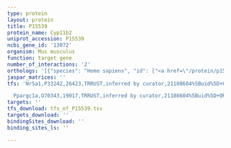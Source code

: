 ```yaml
---
type: protein
layout: protein
title: P15539
protein_name: Cyp11b2
uniprot_accession: P15539
ncbi_gene_id: '13072'
organism: Mus musculus
function: target gene
number_of_interactions: '2'
orthologs: '[{"species": "Homo sapiens", "id": ["<a href=\"/protein/p15538\">P15538</a>", "<a href=\"/protein/p19099\">P19099</a>"]}, {"species": "Rattus norvegicus", "id": ["F1LPS4"]}, {"species": "Danio rerio", "id": ["A9JRV2"]}]'
jaspar_matrices: ''
tfs: 'Nr5a1,P33242,26423,TRRUST,inferred by curator,21108604%5Buid%5D+OR+29087512%5Buid%5D,Yes

  Ppargc1a,O70343,19017,TRRUST,inferred by curator,21108604%5Buid%5D+OR+29087512%5Buid%5D,Yes'
targets: ''
tfs_download: tfs_of_P15539.tsv
targets_download: ''
bindingSites_download: ''
binding_sites_ls: ''

---
```

